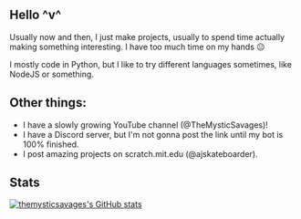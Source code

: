 ## Hello ^v^
Usually now and then, I just make projects, usually to spend time actually making something interesting. I have too much time on my hands 😐

I mostly code in Python, but I like to try different languages sometimes, like NodeJS or something.

## Other things:
 - I have a slowly growing YouTube channel (@TheMysticSavages)!
 - I have a Discord server, but I'm not gonna post the link until my bot is 100% finished.
 - I post amazing projects on scratch.mit.edu (@ajskateboarder).

## Stats

[![themysticsavages's GitHub stats](https://github-readme-stats.vercel.app/api?username=themysticsavages)](https://github.com/themysticsavages/github-readme-statshide_border=true&bg_color=00000000&text_color=3498db)
